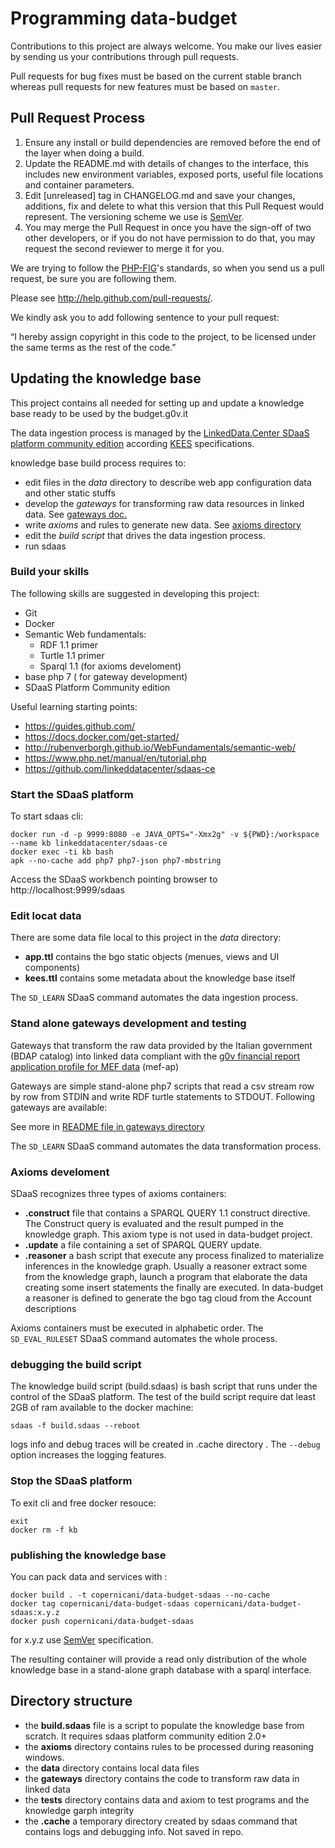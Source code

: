 # Programming data-budget


Contributions to this project are always welcome. You make our lives easier by
sending us your contributions through pull requests.

Pull requests for bug fixes must be based on the current stable branch whereas
pull requests for new features must be based on `master`.


## Pull Request Process

1. Ensure any install or build dependencies are removed before the end of the layer when doing a 
   build.
2. Update the README.md with details of changes to the interface, this includes new environment 
   variables, exposed ports, useful file locations and container parameters.
3. Edit [unreleased] tag in CHANGELOG.md and save your changes, additions, fix and delete to what this version that this
   Pull Request would represent. The versioning scheme we use is [SemVer](http://semver.org/).
4. You may merge the Pull Request in once you have the sign-off of two other developers, or if you 
   do not have permission to do that, you may request the second reviewer to merge it for you.

We are trying to follow the [PHP-FIG](http://www.php-fig.org)'s standards, so
when you send us a pull request, be sure you are following them.

Please see http://help.github.com/pull-requests/.

We kindly ask you to add following sentence to your pull request:

“I hereby assign copyright in this code to the project, to be licensed under the same terms as the rest of the code.”

## Updating the knowledge base

This project contains all needed for setting up and update a knowledge base ready to be used by the budget.g0v.it 

The data ingestion process is managed by the [LinkedData.Center SDaaS platform community edition](https://github.com/linkeddatacenter/sdaas-ce) according [KEES](http://linkeddata.center/kees) specifications. 

knowledge base build process requires to:

- edit files in the *data* directory to describe web app configuration data and other static stuffs
- develop the *gateways* for transforming raw data resources in linked data. See [gateways doc.](gateways/README.md)
- write *axioms* and rules to generate new data. See [axioms directory](axioms)
- edit the *build script* that drives the data ingestion process.
- run sdaas


### Build your skills

The following skills are suggested in developing this project:

- Git
- Docker
- Semantic Web fundamentals:
    - RDF 1.1 primer
    - Turtle 1.1 primer
    - Sparql 1.1 (for axioms develoment)
- base php 7 ( for gateway development)
- SDaaS Platform Community edition

Useful learning starting points:

- https://guides.github.com/
- https://docs.docker.com/get-started/
- http://rubenverborgh.github.io/WebFundamentals/semantic-web/
- https://www.php.net/manual/en/tutorial.php
- https://github.com/linkeddatacenter/sdaas-ce


### Start the SDaaS platform

To start sdaas cli:

```
docker run -d -p 9999:8080 -e JAVA_OPTS="-Xmx2g" -v ${PWD}:/workspace --name kb linkeddatacenter/sdaas-ce
docker exec -ti kb bash
apk --no-cache add php7 php7-json php7-mbstring
```

Access the SDaaS workbench pointing browser to http://localhost:9999/sdaas


### Edit locat data

There are some data file local to this project in the *data* directory:

- **app.ttl** contains the bgo static objects (menues, views and UI components) 
- **kees.ttl** contains some metadata about the knowledge base itself


The `SD_LEARN` SDaaS command automates the data ingestion process. 

### Stand alone gateways development and testing

Gateways that transform the raw data provided by the Italian government (BDAP catalog) into linked data compliant with the [g0v financial report application profile for MEF data](../mef-ap) (mef-ap)

Gateways are simple stand-alone php7 scripts that read a csv stream row by row from STDIN and 
write RDF turtle statements to STDOUT. Following gateways are available:

See more in [README file in gateways directory](gateways/READEME.md)

The `SD_LEARN` SDaaS command automates the data transformation process. 
 
### Axioms develoment

SDaaS recognizes three types of axioms containers:

- **.construct** file that contains a SPARQL QUERY 1.1 construct directive. The Construct query is evaluated and the result pumped in the knowledge graph. This axiom type is not used in data-budget project.
- **.update** a file containing a set of SPARQL QUERY update. 
- **.reasoner** a bash script that execute any process finalized to materialize inferences in the knowledge graph. Usually a reasoner extract some 
from the knowledge graph, launch a program that elaborate the data creating some insert statements the finally are executed.
In data-budget a reasoner is defined to generate the  bgo tag cloud from the  Account descriptions
 
Axioms containers must be executed in alphabetic order. The `SD_EVAL_RULESET` SDaaS command automates the whole process.


### debugging the build script

The knowledge build script (build.sdaas) is bash script that runs under the control of the SDaaS platform.
The test of the build script require dat least 2GB of ram available to the docker machine:

```
sdaas -f build.sdaas --reboot
```

logs info and debug traces will be created in .cache directory . The  `--debug` option increases the logging features.


### Stop the SDaaS platform
To exit cli and free docker resouce:

```
exit
docker rm -f kb
```

### publishing the knowledge base

You can pack data and services with :

```
docker build . -t copernicani/data-budget-sdaas --no-cache
docker tag copernicani/data-budget-sdaas copernicani/data-budget-sdaas:x.y.z
docker push copernicani/data-budget-sdaas
```

for x.y.z use [SemVer](http://semver.org/) specification.

The resulting container will provide a read only distribution of the whole knowledge base in a stand-alone graph database with a sparql interface.


## Directory structure

- the **build.sdaas** file is a script to populate the knowledge base from scratch. It requires sdaas platform community edition 2.0+
- the **axioms** directory contains rules to be processed during reasoning windows.
- the **data** directory contains local data files
- the **gateways** directory contains the code to transform raw data in linked data
- the **tests** directory contains data and axiom to test programs and the knowledge garph integrity
- the **.cache** a temporary directory created by sdaas command that contains logs and debugging info. Not saved in repo.

